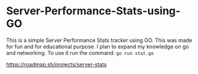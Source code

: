 # Server-Performance-Stats-using-GO
This is a simple Server Performance Stats tracker using GO. This was made for fun and for educational purpose. I plan to expand my knowledge on go and networking.
To use it run the command:
`go run stat.go`


https://roadmap.sh/projects/server-stats
